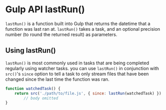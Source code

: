 # Gulp API lastRun()
`lastRun()` is a function built into Gulp that returns the datetime that a function was last ran at. `lastRun()` takes a task, and an optional precision number (to round the returned result) as parameters. 

## Using lastRun()
`lastRun()` is most commonly used in tasks that are being completed regularly using watcher tasks. you can use `lastRun()` in conjunction with `src()`'s `since` option to tell a task to only stream files that have been changed since the last time the function was ran.

```javascript
function watchedTask() {
    return src('./path/to/file.js', { since: lastRun(watchedTask) })
        // body omitted
}
```
